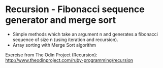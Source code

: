 # Recursion - Fibonacci sequence generator and merge sort  
 - Simple methods which take an argument n and generates a fibonacci sequence of size n (using iteration and recursion).  
 - Array sorting with Merge Sort algorithm  

 Exercise from The Odin Project (Recursion):  
http://www.theodinproject.com/ruby-programming/recursion  